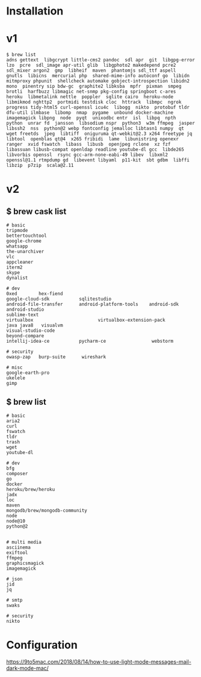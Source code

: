 # Installation

# v1


    $ brew list
    adns gettext  libgcrypt little-cms2 pandoc  sdl apr  git  libgpg-error lzo  pcre  sdl_image apr-util glib  libgphoto2 makedepend pcre2  sdl_mixer argon2  gmp  libheif  maven  phantomjs sdl_ttf aspell  gnutls  libicns  mercurial php  shared-mime-info autoconf go  libidn  mitmproxy phpunit  shellcheck automake gobject-introspection libidn2  mono  pinentry sip bdw-gc  graphite2 libksba  mpfr  pixman  smpeg brotli  harfbuzz libmagic net-snmp pkg-config springboot c-ares  heroku  libmetalink nettle  poppler  sqlite cairo  heroku-node libmikmod nghttp2  portmidi testdisk cloc  httrack  libmpc  ngrok  progress tidy-html5 curl-openssl icu4c  libogg  nikto  protobuf tldr dfu-util ilmbase  libomp  nmap  pygame  unbound docker-machine imagemagick libpng  node  pyqt  unixodbc entr  isl  libpq  npth  python  unrar fd  jansson  libsodium nspr  python3  w3m ffmpeg  jasper  libssh2  nss  python@2 webp fontconfig jemalloc libtasn1 numpy  qt  wget freetds  jpeg  libtiff  oniguruma qt-webkit@2.3 x264 freetype jq  libtool  openblas qt@4  x265 fribidi  lame  libunistring openexr  ranger  xvid fswatch  libass  libusb  openjpeg rclone  xz fzf  libassuan libusb-compat openldap readline youtube-dl gcc  libde265 libvorbis openssl  rsync gcc-arm-none-eabi-49 libev  libxml2  openssl@1.1 rtmpdump gd  libevent libyaml  p11-kit  sbt gdbm  libffi  libzip  p7zip  scala@2.11

# v2

##    $ brew cask list
    
    # basic
    tripmode
    bettertouchtool
    google-chrome
    whatsapp
    the-unarchiver
    vlc
    appcleaner
    iterm2
    skype
    dynalist                   
    
    # dev
    0xed        hex-fiend
    google-cloud-sdk           sqlitestudio
    android-file-transfer      android-platform-tools    android-sdk     android-studio         
    sublime-text
    virtualbox                        virtualbox-extension-pack
    java java8   visualvm                   
    visual-studio-code
    beyond-compare                                        
    intellij-idea-ce           pycharm-ce                 webstorm
                                                                             
    # security
    owasp-zap   burp-suite      wireshark

    # misc
    google-earth-pro
    ukelele
    gimp
    


##    $ brew list 
    
    # basic
    aria2
    curl
    fswatch
    tldr
    trash
    wget
    youtube-dl

    # dev
    bfg
    composer
    go
    docker
    heroku/brew/heroku
    jadx
    loc
    maven
    mongodb/brew/mongodb-community
    node
    node@10
    python@2
    
    
    # multi media
    asciinema
    exiftool
    ffmpeg
    graphicsmagick
    imagemagick

    # json
    jid
    jq

    # smtp
    swaks
    
    # security
    nikto

    
    
    
    
    
    
    
    


# Configuration

https://9to5mac.com/2018/08/14/how-to-use-light-mode-messages-mail-dark-mode-mac/

